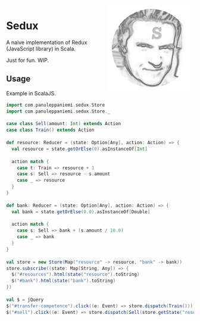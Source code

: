 <img src="https://raw.githubusercontent.com/panunu/sedux/master/cover.png" style="float: right"/>

# Sedux

A naive implementation of Redux (JavaScript library) in Scala.

Just for fun. WIP.

## Usage

Example in ScalaJS.

```scala
import com.panuleppaniemi.sedux.Store
import com.panuleppaniemi.sedux.Store._

case class Sell(amount: Int) extends Action
case class Train() extends Action

def resource: Reducer = (state: Option[Any], action: Action) => {
  val resource = state.getOrElse(0).asInstanceOf[Int]

  action match {
    case t: Train => resource + 1
    case s: Sell => resource - s.amount
    case _ => resource
  }
}

def bank: Reducer = (state: Option[Any], action: Action) => {
  val bank = state.getOrElse(0.0).asInstanceOf[Double]

  action match {
    case s: Sell => bank + (s.amount / 10.0)
    case _ => bank
  }
}

val store = new Store(Map("resource" -> resource, "bank" -> bank))
store.subscribe((state: Map[String, Any]) => {
  $("#resources").html(state("resource").toString)
  $("#bank").html(state("bank").toString)
})

val $ = jQuery
$("#transfer-competence").click((e: Event) => store.dispatch(Train()))
$("#sell").click((e: Event) => store.dispatch(Sell(store.getState("resource").asInstanceOf[Int])))
```
